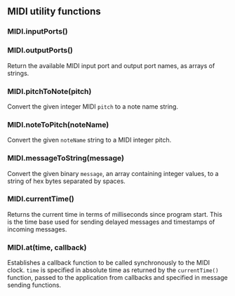 ## MIDI utility functions

### MIDI.inputPorts()
### MIDI.outputPorts()

Return the available MIDI input port and output port names, as arrays
of strings.

### MIDI.pitchToNote(pitch)

Convert the given integer MIDI `pitch` to a note name string.

### MIDI.noteToPitch(noteName)

Convert the given `noteName` string to a MIDI integer pitch.

### MIDI.messageToString(message)

Convert the given binary `message`, an array containing integer
values, to a string of hex bytes separated by spaces.

### MIDI.currentTime()

Returns the current time in terms of milliseconds since program start.
This is the time base used for sending delayed messages and timestamps
of incoming messages.

### MIDI.at(time, callback)

Establishes a callback function to be called synchronously to the MIDI
clock.  `time` is specified in absolute time as returned by the
`currentTime()` function, passed to the application from callbacks and
specified in message sending functions.
